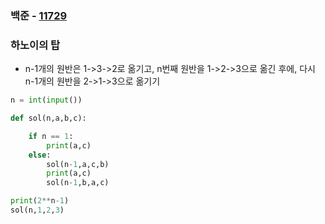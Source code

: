 ### 백준  - [11729](https://www.acmicpc.net/problem/11729)

### 하노이의 탑

* n-1개의 원반은 1->3->2로 옮기고, n번째 원반을 1->2->3으로 옮긴 후에, 다시 n-1개의 원반을 2->1->3으로 옮기기

```Python
n = int(input())

def sol(n,a,b,c):

    if n == 1:
        print(a,c)
    else:
        sol(n-1,a,c,b)
        print(a,c)
        sol(n-1,b,a,c)

print(2**n-1)
sol(n,1,2,3)
```

